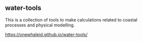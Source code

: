 ## water-tools

This is a collection of tools to make calculations related to coastal processes and physical modelling.

https://onewhaleid.github.io/water-tools/
